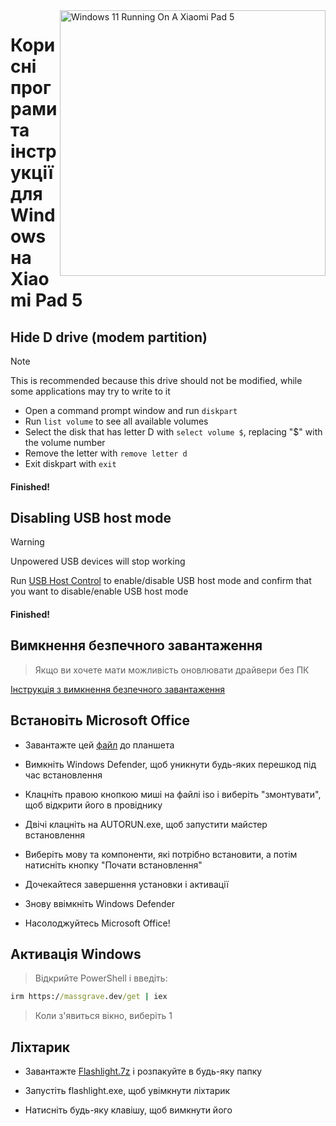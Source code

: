 <img align="right" src="https://raw.githubusercontent.com/erdilS/Port-Windows-11-Xiaomi-Pad-5/main/nabu.png" width="425" alt="Windows 11 Running On A Xiaomi Pad 5">

# Корисні програми та інструкції для Windows на Xiaomi Pad 5


## Hide D drive (modem partition)
> [!NOTE]
> This is recommended because this drive should not be modified, while some applications may try to write to it

- Open a command prompt window and run ```diskpart```
- Run ```list volume``` to see all available volumes
- Select the disk that has letter D with ```select volume $```, replacing "$" with the volume number
- Remove the letter with ```remove letter d```
- Exit diskpart with ```exit```

#### Finished!


## Disabling USB host mode
> [!Warning]
> Unpowered USB devices will stop working

Run [USB Host Control](https://github.com/erdilS/Port-Windows-11-Xiaomi-Pad-5/releases/tag/USBHost) to enable/disable USB host mode and  confirm that you want to disable/enable USB host mode 

#### Finished!



## Вимкнення безпечного завантаження 
> Якщо ви хочете мати можливість оновлювати драйвери без ПК 

[Інструкція з вимкнення безпечного завантаження](/guide/Ukrainian/disable-secureboot-uk.md)

## Встановіть Microsoft Office

- Завантажте цей [файл](https://drive.google.com/file/d/1-i-0RraTSgwxqQSWal3uYWCen1TjK6d3/view?usp=drivesdk) до планшета
  
- Вимкніть Windows Defender, щоб уникнути будь-яких перешкод під час встановлення
  
- Клацніть правою кнопкою миші на файлі iso і виберіть "змонтувати", щоб відкрити його в провіднику

- Двічі клацніть на AUTORUN.exe, щоб запустити майстер встановлення
  
- Виберіть мову та компоненти, які потрібно встановити, а потім натисніть кнопку "Почати встановлення"
  
- Дочекайтеся завершення установки і активації

- Знову ввімкніть Windows Defender

- Насолоджуйтесь Microsoft Office!

## Активація Windows

> Відкрийте PowerShell і введіть: 

```cmd
irm https://massgrave.dev/get | iex 
```
> Коли з'явиться вікно, виберіть 1

## Ліхтарик

- Завантажте [Flashlight.7z](https://github.com/erdilS/Port-Windows-11-Xiaomi-Pad-5/releases/download/1.0/flashlight_fix.7z) і розпакуйте в будь-яку папку

- Запустіть flashlight.exe, щоб увімкнути ліхтарик

- Натисніть будь-яку клавішу, щоб вимкнути його

